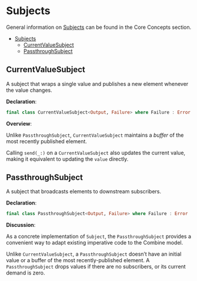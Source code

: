 # Subjects

General information on [Subjects](https://heckj.github.io/swiftui-notes/#coreconcepts-subjects) can be found in the Core Concepts section.

- [Subjects](#subjects)
  - [CurrentValueSubject](#currentvaluesubject)
  - [PassthroughSubject](#passthroughsubject)

## CurrentValueSubject

A subject that wraps a single value and publishes a new element whenever the value changes.

**Declaration**:

```swift
final class CurrentValueSubject<Output, Failure> where Failure : Error
```

**Overview**:

Unlike `PassthroughSubject`, `CurrentValueSubject` maintains a *buffer* of the most recently published element.

Calling `send(_:)` on a `CurrentValueSubject` also updates the current value, making it equivalent to updating the `value` directly.

## PassthroughSubject

A subject that broadcasts elements to downstream subscribers.

**Declaration**:

```swift
final class PassthroughSubject<Output, Failure> where Failure : Error
```

**Discussion**:

As a concrete implementation of `Subject`, the `PassthroughSubject` provides a convenient way to adapt existing imperative code to the Combine model.

Unlike `CurrentValueSubject`, a `PassthroughSubject` doesn’t have an initial value or a buffer of the most recently-published element. A `PassthroughSubject` drops values if there are no subscribers, or its current demand is zero.

